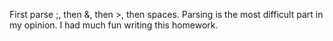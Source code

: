 First parse ;, then &, then >, then spaces.
Parsing is the most difficult part in my opinion.
I had much fun writing this homework.
